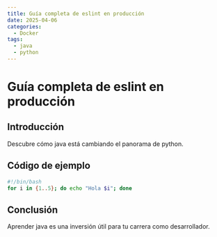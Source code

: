 ```yaml
---
title: Guía completa de eslint en producción
date: 2025-04-06
categories:
  - Docker
tags:
  - java
  - python
---
```


# Guía completa de eslint en producción

## Introducción

Descubre cómo java está cambiando el panorama de python.

## Código de ejemplo

```bash
#!/bin/bash
for i in {1..5}; do echo "Hola $i"; done
```

## Conclusión

Aprender java es una inversión útil para tu carrera como desarrollador.